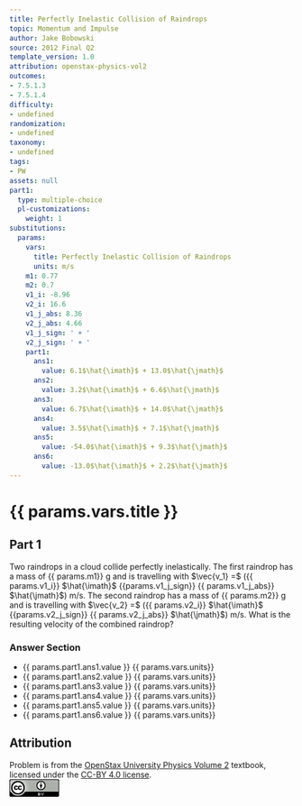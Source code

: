 ```yaml
---
title: Perfectly Inelastic Collision of Raindrops
topic: Momentum and Impulse
author: Jake Bobowski
source: 2012 Final Q2
template_version: 1.0
attribution: openstax-physics-vol2
outcomes:
- 7.5.1.3
- 7.5.1.4
difficulty:
- undefined
randomization:
- undefined
taxonomy:
- undefined
tags:
- PW
assets: null
part1:
  type: multiple-choice
  pl-customizations:
    weight: 1
substitutions:
  params:
    vars:
      title: Perfectly Inelastic Collision of Raindrops
      units: m/s
    m1: 0.77
    m2: 0.7
    v1_i: -8.96
    v2_i: 16.6
    v1_j_abs: 8.36
    v2_j_abs: 4.66
    v1_j_sign: ' + '
    v2_j_sign: ' + '
    part1:
      ans1:
        value: 6.1$\hat{\imath}$ + 13.0$\hat{\jmath}$
      ans2:
        value: 3.2$\hat{\imath}$ + 6.6$\hat{\jmath}$
      ans3:
        value: 6.7$\hat{\imath}$ + 14.0$\hat{\jmath}$
      ans4:
        value: 3.5$\hat{\imath}$ + 7.1$\hat{\jmath}$
      ans5:
        value: -54.0$\hat{\imath}$ + 9.3$\hat{\jmath}$
      ans6:
        value: -13.0$\hat{\imath}$ + 2.2$\hat{\jmath}$
---
```

# {{ params.vars.title }}
## Part 1

Two raindrops in a cloud collide perfectly inelastically. The first raindrop has a mass of {{ params.m1}} g and is travelling with $\vec{v_1} =$ ({{ params.v1_i}} $\hat{\imath}$ {{params.v1_j_sign}} {{ params.v1_j_abs}} $\hat{\jmath}$) m/s. The second raindrop has a mass of {{ params.m2}} g and is travelling with $\vec{v_2} =$ ({{ params.v2_i}} $\hat{\imath}$ {{params.v2_j_sign}} {{ params.v2_j_abs}} $\hat{\jmath}$) m/s. What is the resulting velocity of the combined raindrop?

### Answer Section

- {{ params.part1.ans1.value }} {{ params.vars.units}}
- {{ params.part1.ans2.value }} {{ params.vars.units}}
- {{ params.part1.ans3.value }} {{ params.vars.units}}
- {{ params.part1.ans4.value }} {{ params.vars.units}}
- {{ params.part1.ans5.value }} {{ params.vars.units}}
- {{ params.part1.ans6.value }} {{ params.vars.units}}

## Attribution

Problem is from the [OpenStax University Physics Volume 2](https://openstax.org/details/books/university-physics-volume-2) textbook, licensed under the [CC-BY 4.0 license](https://creativecommons.org/licenses/by/4.0/).<br>![Image representing the Creative Commons 4.0 BY license.](https://raw.githubusercontent.com/firasm/bits/master/by.png)